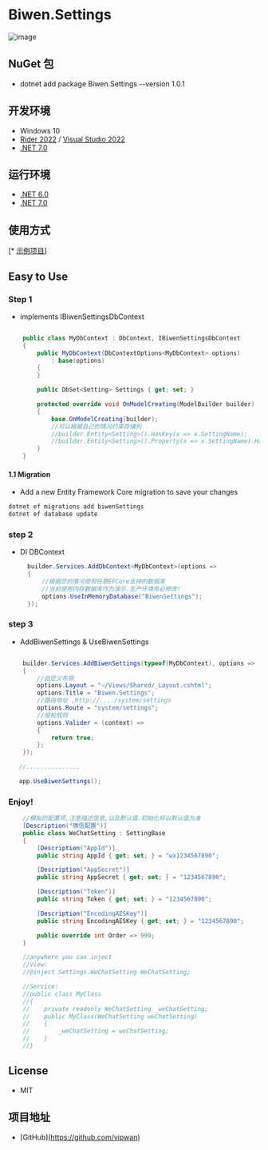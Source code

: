 # Biwen.Settings

![image](https://github.com/vipwan/Biwen.Settings/assets/13956765/b438393b-f5d9-4d78-b2aa-c20851fb9880)




## NuGet 包

- dotnet add package Biwen.Settings --version 1.0.1

## 开发环境

* Windows 10
* [Rider 2022](https://www.jetbrains.com/rider) / [Visual Studio 2022](https://visualstudio.microsoft.com)
* [.NET 7.0](https://dotnet.microsoft.com/download/dotnet/7.0)

## 运行环境
- [.NET 6.0](https://dotnet.microsoft.com/download/dotnet/6.0)
- [.NET 7.0](https://dotnet.microsoft.com/download/dotnet/7.0)

## 使用方式

[* [示例项目](Biwen.Settings/TestWebUI)]

## Easy to Use

### Step 1 

- implements IBiwenSettingsDbContext

```csharp

    public class MyDbContext : DbContext, IBiwenSettingsDbContext
    {
        public MyDbContext(DbContextOptions<MyDbContext> options)
            : base(options)
        {
        }

        public DbSet<Setting> Settings { get; set; }

        protected override void OnModelCreating(ModelBuilder builder)
        {
            base.OnModelCreating(builder);
            //可以根据自己的情况约束存储列
            //builder.Entity<Setting>().HasKey(x => x.SettingName);
            //builder.Entity<Setting>().Property(x => x.SettingName).HasMaxLength(500);
        }
    }

```
#### 1.1 Migration

- Add a new Entity Framework Core migration to save your changes

```bash
dotnet ef migrations add biwenSettings
dotnet ef database update
```

### step 2

- DI DBContext

  ```csharp
    builder.Services.AddDbContext<MyDbContext>(options =>
    {
        //根据您的情况使用任意EFCore支持的数据库
        //当前使用内存数据库作为演示.生产环境务必修改!
        options.UseInMemoryDatabase("BiwenSettings");
    });
  
   ```

### step 3

- AddBiwenSettings & UseBiwenSettings

```csharp

    builder.Services.AddBiwenSettings(typeof(MyDbContext), options =>
    {
        //自定义布局
        options.Layout = "~/Views/Shared/_Layout.cshtml";
        options.Title = "Biwen.Settings";
        //路由地址 ,http://..../system/settings
        options.Route = "system/settings";
        //授权规则
        options.Valider = (context) =>
        {
            return true;
        };
    });

   //...............

   app.UseBiwenSettings();
```

### Enjoy!

```csharp
    //模拟的配置项,注意描述信息,以及默认值.初始化将以默认值为准
    [Description("微信配置")]
    public class WeChatSetting : SettingBase
    {
        [Description("AppId")]
        public string AppId { get; set; } = "wx1234567890";

        [Description("AppSecret")]
        public string AppSecret { get; set; } = "1234567890";

        [Description("Token")]
        public string Token { get; set; } = "1234567890";

        [Description("EncodingAESKey")]
        public string EncodingAESKey { get; set; } = "1234567890";

        public override int Order => 999;
    }

    //anywhere you can inject
    //View:
    //@inject Settings.WeChatSetting WeChatSetting;

    //Service:
    //public class MyClass
    //{
    //    private readonly WeChatSetting _weChatSetting;
    //    public MyClass(WeChatSetting weChatSetting)
    //    {
    //        _weChatSetting = weChatSetting;
    //    }
    //}

```

## License 
- MIT


## 项目地址

- [GitHub][(https://github.com/vipwan)](https://github.com/vipwan/Biwen.Settings)
